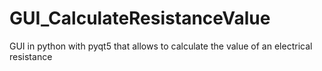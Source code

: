 # GUI_CalculateResistanceValue
GUI in python with pyqt5 that allows to calculate the value of an electrical resistance
